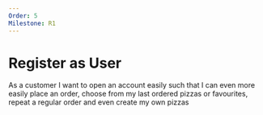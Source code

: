 ```yaml
---
Order: 5
Milestone: R1
---
```

# Register as User

As a customer
I want to open an account easily
such that I can even more easily place an order,
choose from my last ordered pizzas or favourites, repeat a regular order
and even create my own pizzas
